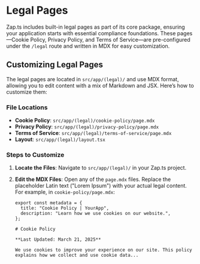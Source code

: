# Legal Pages

Zap.ts includes built-in legal pages as part of its core package, ensuring your application starts with essential compliance foundations. These pages—Cookie Policy, Privacy Policy, and Terms of Service—are pre-configured under the `/legal` route and written in MDX for easy customization.

## Customizing Legal Pages

The legal pages are located in `src/app/(legal)/` and use MDX format, allowing you to edit content with a mix of Markdown and JSX. Here’s how to customize them:

### File Locations

- **Cookie Policy**: `src/app/(legal)/cookie-policy/page.mdx`
- **Privacy Policy**: `src/app/(legal)/privacy-policy/page.mdx`
- **Terms of Service**: `src/app/(legal)/terms-of-service/page.mdx`
- **Layout**: `src/app/(legal)/layout.tsx`

### Steps to Customize

1. **Locate the Files**:
   Navigate to `src/app/(legal)/` in your Zap.ts project.

2. **Edit the MDX Files**:
   Open any of the `page.mdx` files. Replace the placeholder Latin text ("Lorem Ipsum") with your actual legal content. For example, in `cookie-policy/page.mdx`:

   ```mdx
   export const metadata = {
     title: "Cookie Policy | YourApp",
     description: "Learn how we use cookies on our website.",
   };

   # Cookie Policy

   **Last Updated: March 21, 2025**

   We use cookies to improve your experience on our site. This policy explains how we collect and use cookie data...
   ```
